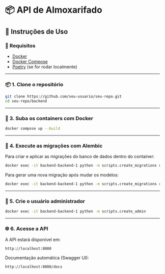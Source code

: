 # 📦 API de Almoxarifado

## 🚀 Instruções de Uso

### 📁 Requisitos

- [Docker](https://www.docker.com/)
- [Docker Compose](https://docs.docker.com/compose/)
- [Poetry](https://python-poetry.org/) (se for rodar localmente)

---

### 📦 1. Clone o repositório

```bash
git clone https://github.com/seu-usuario/seu-repo.git
cd seu-repo/backend
```

---

### 🐳 3. Suba os containers com Docker

```bash
docker compose up --build
```

---

### 🧱 4. Execute as migrações com Alembic

Para criar e aplicar as migrações do banco de dados dentro do container:

```bash
docker exec -it backend-backend-1 python -m scripts.create_migrations upgrade
```

Para gerar uma nova migração após mudar os modelos:

```bash
docker exec -it backend-backend-1 python -m scripts.create_migrations create
```

---

### 👤 5. Crie o usuário administrador

```bash
docker exec -it backend-backend-1 python -m scripts.create_admin
```

---

### 🌐 6. Acesse a API

A API estará disponível em:

```
http://localhost:8000
```

Documentação automática (Swagger UI):

```
http://localhost:8000/docs
```
